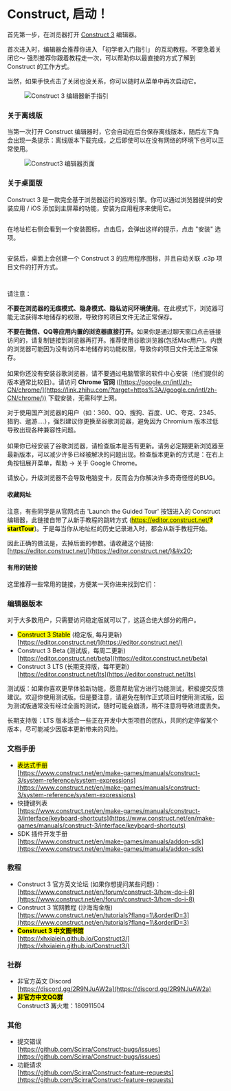 # Construct, 启动！

首先第一步，在浏览器打开 [Construct 3](https://www.construct.net/a/260259?t=construct3) 编辑器。

首次进入时，编辑器会推荐你进入 「初学者入门指引」 的互动教程。不要急着关闭它～ 强烈推荐你跟着教程走一次，可以帮助你以最直接的方式了解到 Construct 的工作方式。

当然，如果手快点击了关闭也没关系，你可以随时从菜单中再次启动它。

<figure><img src="../.gitbook/assets/Xnip2025-02-27_16-15-53.png" alt="Construct 3 编辑器新手指引"><figcaption></figcaption></figure>



### 关于离线版

当第一次打开 Construct 编辑器时，它会自动在后台保存离线版本，随后左下角会出现一条提示：离线版本下载完成，之后即使可以在没有网络的环境下也可以正常使用。

<figure><img src="../.gitbook/assets/Snipaste_2025-03-26_16-53-57.png" alt="Construct3 编辑器页面"><figcaption></figcaption></figure>

### 关于桌面版

Construct 3 是一款完全基于浏览器运行的游戏引擎。你可以通过浏览器提供的安装应用 / iOS 添加到主屏幕的功能，安装为应用程序来使用它。

<figure><img src="../.gitbook/assets/Snipaste_2025-03-26_17-06-12.png" alt=""><figcaption></figcaption></figure>

在地址栏右侧会看到一个安装图标，点击后，会弹出这样的提示，点击 "安装" 选项。

<figure><img src="../.gitbook/assets/image.png" alt=""><figcaption></figcaption></figure>

安装后，桌面上会创建一个 Construct 3 的应用程序图标，并且自动关联 .c3p 项目文件的打开方式。

<figure><img src="../.gitbook/assets/Snipaste_2025-03-26_17-11-51.png" alt=""><figcaption></figcaption></figure>

<figure><img src="../.gitbook/assets/Snipaste_2025-03-26_17-17-29.png" alt=""><figcaption></figcaption></figure>







请注意：

**不要在浏览器的无痕模式、隐身模式、隐私访问环境使用**。在此模式下，浏览器可能无法获得本地储存的权限，导致你的项目文件无法正常保存。

**不要在微信、QQ等应用内置的浏览器直接打开。**&#x5982;果你是通过聊天窗口点击链接访问的，请复制链接到浏览器再打开。推荐使用谷歌浏览器(包括Mac用户)。内嵌的浏览器可能因为没有访问本地储存的功能权限，导致你的项目文件无法正常保存。\
\
如果你还没有安装谷歌浏览器，请不要通过电脑管家的软件中心安装（他们提供的版本通常比较旧）。请访问 **Chrome 官网** ([https://google.cn/intl/zh-CN/chrome/](https://link.zhihu.com/?target=https%3A//google.cn/intl/zh-CN/chrome/)) 下载安装，无需科学上网。

对于使用国产浏览器的用户（如：360、QQ、搜狗、百度、UC、夸克、2345、猎豹、遨游....），强烈建议你更换至谷歌浏览器，避免因为 Chromium 版本过低导致出现各种兼容性问题。\
\
如果你已经安装了谷歌浏览器，请检查版本是否有更新。请务必定期更新浏览器至最新版本，可以减少许多已经被解决的问题出现。检查版本更新的方式是：在右上角按钮展开菜单，帮助 -> 关于 Google Chrome。

请放心，升级浏览器不会导致电脑变卡，反而会为你解决许多奇奇怪怪的BUG。

#### 收藏网址 <a href="#favorite-url" id="favorite-url"></a>

注意，有些同学是从官网点击 'Launch the Guided Tour' 按钮进入的 Construct 编辑器，此链接自带了从新手教程的跳转方式 (<mark style="color:blue;">https://editor.construct.net/</mark><mark style="background-color:yellow;">**?startTour**</mark>)。于是每当你从地址栏的历史记录进入时，都会从新手教程开始。

因此正确的做法是，去掉后面的参数。请收藏这个链接:\
[https://editor.construct.net/](https://editor.construct.net/)&#x20;



#### 有用的链接 <a href="#editor-link" id="editor-link"></a>

这里推荐一些常用的链接，方便某一天你进来找到它们：

### 编辑器版本

对于大多数用户，只需要访问稳定版就可以了，这适合绝大部分的用户。

* <mark style="background-color:yellow;">Construct 3 Stable</mark> (稳定版, 每月更新)\
  [https://editor.construct.net/](https://editor.construct.net/)
* Construct 3 Beta (测试版，每周二更新)\
  [https://editor.construct.net/beta](https://editor.construct.net/beta)
* Construct 3 LTS (长期支持版，每年更新)\
  [https://editor.construct.net/lts](https://editor.construct.net/lts)

测试版：如果你喜欢更早体验新功能，愿意帮助官方进行功能测试，积极提交反馈建议。欢迎你使用测试版。但是要注意，请避免在制作正式项目时使用测试版，因为测试版通常没有经过全面的测试，随时可能会崩溃，稍不注意将导致进度丢失。

长期支持版：LTS 版本适合一些正在开发中大型项目的团队，共同约定停留某个版本，尽可能减少因版本更新带来的风险。



### 文档手册 <a href="#manuals" id="manuals"></a>

* <mark style="background-color:yellow;">表达式手册</mark>\
  [https://www.construct.net/en/make-games/manuals/construct-3/system-reference/system-expressions](https://www.construct.net/en/make-games/manuals/construct-3/system-reference/system-expressions)
* 快捷键列表\
  [https://www.construct.net/en/make-games/manuals/construct-3/interface/keyboard-shortcuts](https://www.construct.net/en/make-games/manuals/construct-3/interface/keyboard-shortcuts)
* SDK 插件开发手册\
  [https://www.construct.net/en/make-games/manuals/addon-sdk](https://www.construct.net/en/make-games/manuals/addon-sdk)

### 教程 <a href="#tutorials" id="tutorials"></a>

* Construct 3 官方英文论坛 (如果你想提问某些问题)：\
  [https://www.construct.net/en/forum/construct-3/how-do-i-8](https://www.construct.net/en/forum/construct-3/how-do-i-8)
* Construct 3 官网教程 (沙海淘金版)\
  [https://www.construct.net/en/tutorials?flang=1\&orderID=3](https://www.construct.net/en/tutorials?flang=1\&orderID=3)
* <mark style="background-color:yellow;">**Construct 3 中文图书馆**</mark>\
  [https://xhxiaiein.github.io/Construct3/](https://xhxiaiein.github.io/Construct3/)

### 社群 <a href="#community" id="community"></a>

* 非官方英文 Discord\
  [https://discord.gg/2R9NJuAW2a](https://discord.gg/2R9NJuAW2a)
* <mark style="background-color:yellow;">**非官方中文QQ群**</mark>\
  Construct3 篝火堆：180911504

### 其他 <a href="#feedback" id="feedback"></a>

* 提交错误\
  [https://github.com/Scirra/Construct-bugs/issues](https://github.com/Scirra/Construct-bugs/issues)
* 功能请求\
  [https://github.com/Scirra/Construct-feature-requests](https://github.com/Scirra/Construct-feature-requests)
